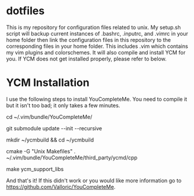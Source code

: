 dotfiles
========
This is my repository for configuration files related to unix. My setup.sh
script will backup current instances of .bashrc, .inputrc, and .vimrc in your
home folder then link the configuration files in this repository to the
corresponding files in your home folder. This includes .vim which contains my
vim plugins and colorschemes. It will also compile and install YCM for you. If
YCM does not get installed properly, please refer to below.

YCM Installation
========
I use the following steps to install YouCompleteMe. You need to compile it but
it isn't too bad; it only takes a few minutes.

cd ~/.vim/bundle/YouCompleteMe/

git submodule update --init --recursive

mkdir ~/ycmbuild && cd ~/ycmbuild

cmake -G "Unix Makefiles" . ~/.vim/bundle/YouCompleteMe/third_party/ycmd/cpp

make ycm_support_libs

And that's it! If this didn't work or you would like more information go to
https://github.com/Valloric/YouCompleteMe.
